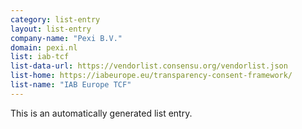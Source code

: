 ```yaml
---
category: list-entry
layout: list-entry
company-name: "Pexi B.V."
domain: pexi.nl
list: iab-tcf
list-data-url: https://vendorlist.consensu.org/vendorlist.json
list-home: https://iabeurope.eu/transparency-consent-framework/
list-name: "IAB Europe TCF"
---
```


This is an automatically generated list entry.

